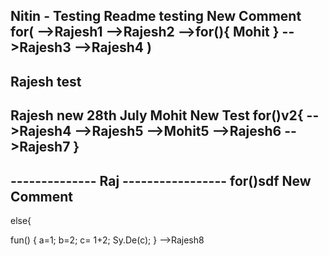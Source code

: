 Nitin - Testing Readme testing
New Comment
for(
    -->Rajesh1
    -->Rajesh2
    -->for(){
       Mohit
    }
    -->Rajesh3
    -->Rajesh4
)
------------------
Rajesh test
------------------
Rajesh new 28th July
Mohit New Test
for()v2{
    -->Rajesh4
    -->Rajesh5
    -->Mohit5
    -->Rajesh6
    -->Rajesh7
}
------------------
-------------- Raj  -----------------
for()sdf
New Comment
------------------
else{

fun() {
a=1;
b=2;
c= 1+2;
Sy.De(c);
}
-->Rajesh8

